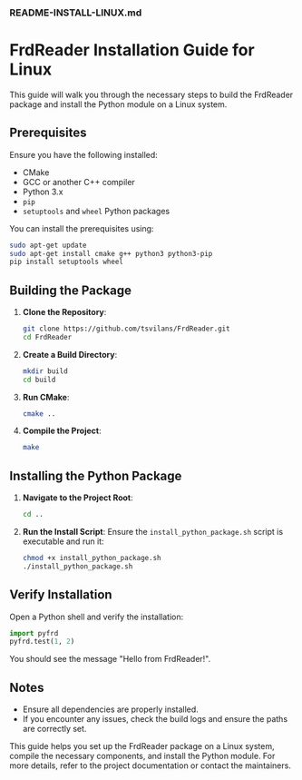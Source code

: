 ### README-INSTALL-LINUX.md

# FrdReader Installation Guide for Linux

This guide will walk you through the necessary steps to build the FrdReader package and install the Python module on a Linux system.

## Prerequisites

Ensure you have the following installed:
- CMake
- GCC or another C++ compiler
- Python 3.x
- `pip`
- `setuptools` and `wheel` Python packages

You can install the prerequisites using:
```bash
sudo apt-get update
sudo apt-get install cmake g++ python3 python3-pip
pip install setuptools wheel
```

## Building the Package

1. **Clone the Repository**:
   ```bash
   git clone https://github.com/tsvilans/FrdReader.git
   cd FrdReader
   ```

2. **Create a Build Directory**:
   ```bash
   mkdir build
   cd build
   ```

3. **Run CMake**:
   ```bash
   cmake ..
   ```

4. **Compile the Project**:
   ```bash
   make
   ```

## Installing the Python Package

1. **Navigate to the Project Root**:
   ```bash
   cd ..
   ```

2. **Run the Install Script**:
   Ensure the `install_python_package.sh` script is executable and run it:
   ```bash
   chmod +x install_python_package.sh
   ./install_python_package.sh
   ```

## Verify Installation

Open a Python shell and verify the installation:
```python
import pyfrd
pyfrd.test(1, 2)
```

You should see the message "Hello from FrdReader!".

## Notes

- Ensure all dependencies are properly installed.
- If you encounter any issues, check the build logs and ensure the paths are correctly set.

This guide helps you set up the FrdReader package on a Linux system, compile the necessary components, and install the Python module. For more details, refer to the project documentation or contact the maintainers.